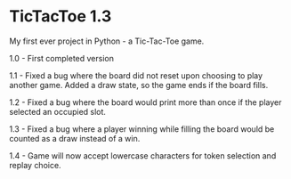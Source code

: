 # TicTacToe 1.3
My first ever project in Python - a Tic-Tac-Toe game. 

1.0 - First completed version

1.1 - Fixed a bug where the board did not reset upon choosing to play another game. Added a draw state, so the game ends if the board fills.

1.2 - Fixed a bug where the board would print more than once if the player selected an occupied slot.

1.3 - Fixed a bug where a player winning while filling the board would be counted as a draw instead of a win. 

1.4 - Game will now accept lowercase characters for token selection and replay choice. 
